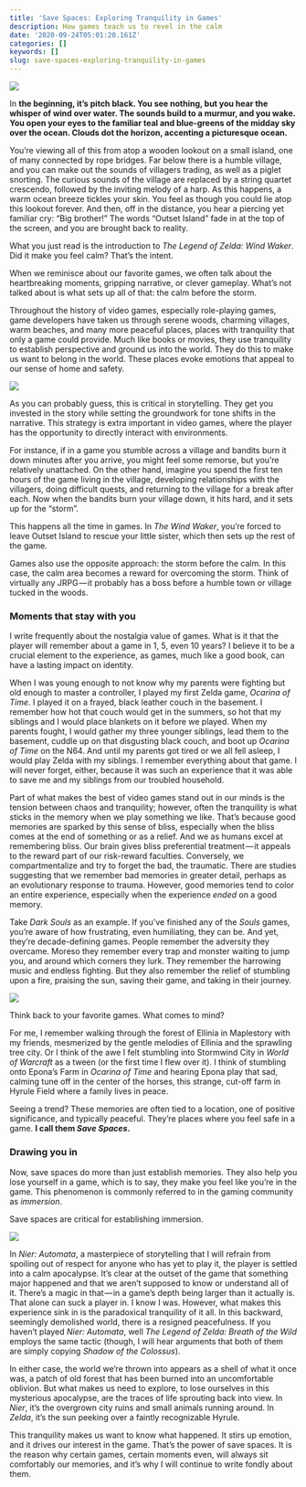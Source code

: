 ```yaml
---
title: 'Save Spaces: Exploring Tranquility in Games'
description: How games teach us to revel in the calm
date: '2020-09-24T05:01:20.161Z'
categories: []
keywords: []
slug: save-spaces-exploring-tranquility-in-games
---
```


![](/assets/img/1__5xCVfiaOewq4e8wLZ0f8rQ.png)

In **the beginning, it’s pitch black. You see nothing, but you hear the whisper of wind over water. The sounds build to a murmur, and you wake. You open your eyes to the familiar teal and blue-greens of the midday sky over the ocean. Clouds dot the horizon, accenting a picturesque ocean.**

You’re viewing all of this from atop a wooden lookout on a small island, one of many connected by rope bridges. Far below there is a humble village, and you can make out the sounds of villagers trading, as well as a piglet snorting. The curious sounds of the village are replaced by a string quartet crescendo, followed by the inviting melody of a harp. As this happens, a warm ocean breeze tickles your skin. You feel as though you could lie atop this lookout forever. And then, off in the distance, you hear a piercing yet familiar cry: “Big brother!” The words “Outset Island” fade in at the top of the screen, and you are brought back to reality.

What you just read is the introduction to _The Legend of Zelda: Wind Waker_. Did it make you feel calm? That’s the intent.

When we reminisce about our favorite games, we often talk about the heartbreaking moments, gripping narrative, or clever gameplay. What’s not talked about is what sets up all of that: the calm before the storm.

Throughout the history of video games, especially role-playing games, game developers have taken us through serene woods, charming villages, warm beaches, and many more peaceful places, places with tranquility that only a game could provide. Much like books or movies, they use tranquility to establish perspective and ground us into the world. They do this to make us want to belong in the world. These places evoke emotions that appeal to our sense of home and safety.

![](/assets/img/1__UD8AE7pDGFz3IJzw14O__lQ.jpeg)

As you can probably guess, this is critical in storytelling. They get you invested in the story while setting the groundwork for tone shifts in the narrative. This strategy is extra important in video games, where the player has the opportunity to directly interact with environments.

For instance, if in a game you stumble across a village and bandits burn it down minutes after you arrive, you might feel some remorse, but you’re relatively unattached. On the other hand, imagine you spend the first ten hours of the game living in the village, developing relationships with the villagers, doing difficult quests, and returning to the village for a break after each. Now when the bandits burn your village down, it hits hard, and it sets up for the “storm”.

This happens all the time in games. In _The Wind Waker_, you’re forced to leave Outset Island to rescue your little sister, which then sets up the rest of the game.

Games also use the opposite approach: the storm before the calm. In this case, the calm area becomes a reward for overcoming the storm. Think of virtually any JRPG — it probably has a boss before a humble town or village tucked in the woods.

### Moments that stay with you

I write frequently about the nostalgia value of games. What is it that the player will remember about a game in 1, 5, even 10 years? I believe it to be a crucial element to the experience, as games, much like a good book, can have a lasting impact on identity.

When I was young enough to not know why my parents were fighting but old enough to master a controller, I played my first Zelda game, _Ocarina of Time_. I played it on a frayed, black leather couch in the basement. I remember how hot that couch would get in the summers, so hot that my siblings and I would place blankets on it before we played. When my parents fought, I would gather my three younger siblings, lead them to the basement, cuddle up on that disgusting black couch, and boot up _Ocarina of Time_ on the N64. And until my parents got tired or we all fell asleep, I would play Zelda with my siblings. I remember everything about that game. I will never forget, either, because it was such an experience that it was able to save me and my siblings from our troubled household.

Part of what makes the best of video games stand out in our minds is the tension between chaos and tranquility; however, often the tranquility is what sticks in the memory when we play something we like. That’s because good memories are sparked by this sense of bliss, especially when the bliss comes at the end of something or as a relief. And we as humans excel at remembering bliss. Our brain gives bliss preferential treatment — it appeals to the reward part of our risk-reward faculties. Conversely, we compartmentalize and try to forget the bad, the traumatic. There are studies suggesting that we remember bad memories in greater detail, perhaps as an evolutionary response to trauma. However, good memories tend to color an entire experience, especially when the experience _ended_ on a good memory.

Take _Dark Souls_ as an example. If you’ve finished any of the _Souls_ games, you’re aware of how frustrating, even humiliating, they can be. And yet, they’re decade-defining games. People remember the adversity they overcame. Moreso they remember every trap and monster waiting to jump you, and around which corners they lurk. They remember the harrowing music and endless fighting. But they also remember the relief of stumbling upon a fire, praising the sun, saving their game, and taking in their journey.

![](/assets/img/1__lgLb5YQMqSY0Sk43qKfNzA.jpeg)

Think back to your favorite games. What comes to mind?

For me, I remember walking through the forest of Ellinia in Maplestory with my friends, mesmerized by the gentle melodies of Ellinia and the sprawling tree city. Or I think of the awe I felt stumbling into Stormwind City in _World of Warcraft_ as a tween (or the first time I flew over it). I think of stumbling onto Epona’s Farm in _Ocarina of Time_ and hearing Epona play that sad, calming tune off in the center of the horses, this strange, cut-off farm in Hyrule Field where a family lives in peace.

Seeing a trend? These memories are often tied to a location, one of positive significance, and typically peaceful. They’re places where you feel safe in a game. **I call them _Save Spaces_.**

### Drawing you in

Now, save spaces do more than just establish memories. They also help you lose yourself in a game, which is to say, they make you feel like you’re in the game. This phenomenon is commonly referred to in the gaming community as _immersion_.

Save spaces are critical for establishing immersion.

![](/assets/img/1__rvTsXdwyLOA17vKICX3SlA.jpeg)

In _Nier: Automata_, a masterpiece of storytelling that I will refrain from spoiling out of respect for anyone who has yet to play it, the player is settled into a calm apocalypse. It’s clear at the outset of the game that something major happened and that we aren’t supposed to know or understand all of it. There’s a magic in that — in a game’s depth being larger than it actually is. That alone can suck a player in. I know I was. However, what makes this experience sink in is the paradoxical tranquility of it all. In this backward, seemingly demolished world, there is a resigned peacefulness. If you haven’t played _Nier: Automata_, well _The Legend of Zelda: Breath of the Wild_ employs the same tactic (though, I will hear arguments that both of them are simply copying _Shadow of the Colossus_).

In either case, the world we’re thrown into appears as a shell of what it once was, a patch of old forest that has been burned into an uncomfortable oblivion. But what makes us need to explore, to lose ourselves in this mysterious apocalypse, are the traces of life sprouting back into view. In _Nier_, it’s the overgrown city ruins and small animals running around. In _Zelda_, it’s the sun peeking over a faintly recognizable Hyrule.

This tranquility makes us want to know what happened. It stirs up emotion, and it drives our interest in the game. That’s the power of save spaces. It is the reason why certain games, certain moments even, will always sit comfortably our memories, and it’s why I will continue to write fondly about them.